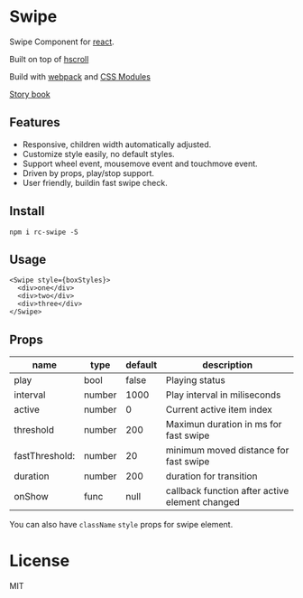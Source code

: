 # Swipe

Swipe Component for [react](https://facebook.github.io/react/).

Built on top of [hscroll](https://github.com/chemzqm/hscroll)

Build with [webpack](https://webpack.github.io/) and [CSS Modules](https://github.com/css-modules/css-modules)

[Story book](https://rc-component.github.io/swipe/)

## Features

* Responsive, children width automatically adjusted.
* Customize style easily, no default styles.
* Support wheel event, mousemove event and touchmove event.
* Driven by props, play/stop support.
* User friendly, buildin fast swipe check.

## Install

    npm i rc-swipe -S

## Usage

```
<Swipe style={boxStyles}>
  <div>one</div>
  <div>two</div>
  <div>three</div>
</Swipe>
```

## Props

name   | type   | default    | description
-------| ------ | ---------- | ------------
play   | bool   | false      | Playing status
interval | number | 1000     | Play interval in miliseconds
active | number | 0          | Current active item index
threshold | number | 200 | Maximun duration in ms for fast swipe
fastThreshold: | number | 20 | minimum moved distance for fast swipe
duration | number | 200 | duration for transition
onShow | func | null | callback function after active element changed

You can also have `className` `style` props for swipe element.

# License

MIT
